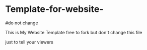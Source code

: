 # Template-for-website-



#do not change



This is My Website Template free to fork but don't change this file 


just to tell your viewers
